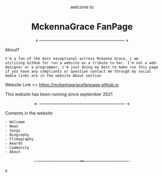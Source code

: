 <p align="center">welcome to</p>
<h1 align="center">MckennaGrace FanPage</h1>
<p align="center">« ———————————————————— »</p>

About‽

    I'm a fan of the most exceptional actress Mckenna Grace, i am utilizing GitHub for run a website as a tribute to her. I'm not a web-designer or a programmer, i'm just doing my best to make run this page if you have any compliants or question contact me through my social media links are in the website About section

Website Link >> https://mckennagracefanpage.github.io

This website has been running since september 2021

<p align="center">← ———————————————————— →</p>

Contents in the website

    - Welcome
    - News
    - Songs
    - Biography
    - Flimography
    - Awards
    - Community
    - About

<p align="center">--——————————∞——————————--</p>x